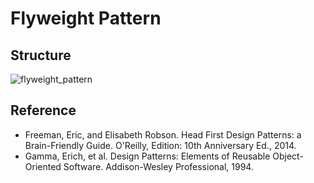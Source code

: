 # Flyweight Pattern

## Structure
![flyweight_pattern](https://raw.githubusercontent.com/Code2Bits/Design-Patterns-Java/master/Structural%20Patterns/Flyweight/Images/flyweight_pattern.png)

## Reference
* Freeman, Eric, and Elisabeth Robson. Head First Design Patterns: a Brain-Friendly Guide. O'Reilly, Edition: 10th Anniversary Ed., 2014.
* Gamma, Erich, et al. Design Patterns: Elements of Reusable Object-Oriented Software. Addison-Wesley Professional, 1994.